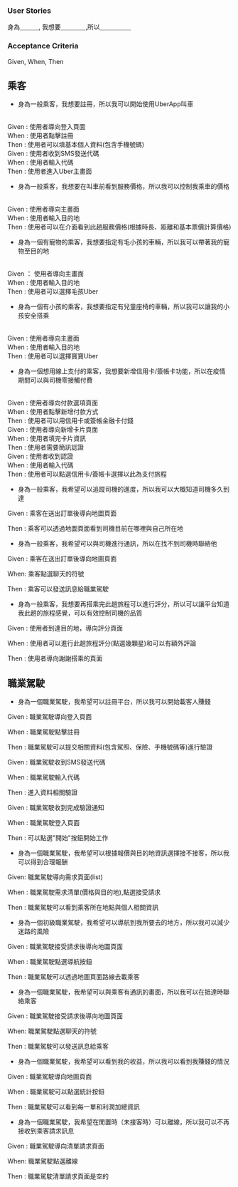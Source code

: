 ### User Stories
身為＿＿＿, 我想要＿＿＿＿,所以＿＿＿＿＿

### Acceptance Criteria 
Given, When, Then 

## 乘客
- 身為一般乘客，我想要註冊，所以我可以開始使用UberApp叫車
<br>
Given : 使用者導向登入頁面 
<br>
When  : 使用者點擊註冊
<br>
Then  : 使用者可以填基本個人資料(包含手機號碼)
<br>
Given : 使用者收到SMS發送代碼
<br>
When  : 使用者輸入代碼
<br>
Then  : 使用者進入Uber主畫面

- 身為一般乘客，我想要在叫車前看到服務價格，所以我可以控制我乘車的價格
<br>
Given : 使用者導向主畫面
<br>
When : 使用者輸入目的地
<br>
Then : 使用者可以在介面看到此趟服務價格(根據時長、距離和基本票價計算價格)

- 身為一個有寵物的乘客，我想要指定有毛小孩的車輛，所以我可以帶著我的寵物至目的地
<br>
Given ： 使用者導向主畫面
<br>
When : 使用者輸入目的地
<br>
Then : 使用者可以選擇毛孩Uber

- 身為一個有小孩的乘客，我想要指定有兒童座椅的車輛，所以我可以讓我的小孩安全搭乘
<br>
Given : 使用者導向主畫面
<br>
When  : 使用者輸入目的地
<br>
Then  : 使用者可以選擇寶寶Uber

- 身為一個想用線上支付的乘客，我想要新增信用卡/簽帳卡功能，所以在疫情期間可以與司機零接觸付費
<br>
Given : 使用者導向付款選項頁面
<br>
When : 使用者點擊新增付款方式
<br>
Then : 使用者可以用信用卡或簽帳金融卡付錢
<br>
Given : 使用者導向新增卡片頁面
<br>
When : 使用者填完卡片資訊
<br>
Then : 使用者需要簡訊認證
<br>
Given : 使用者收到認證
<br>
When : 使用者輸入代碼
<br>
Then : 使用者可以點選信用卡/簽帳卡選擇以此為支付旅程

- 身為一般乘客，我希望可以追蹤司機的進度，所以我可以大概知道司機多久到達

Given : 乘客在送出訂單後導向地圖頁面

Then : 乘客可以透過地圖頁面看到司機目前在哪裡與自己所在地

- 身為一般乘客，我希望可以與司機進行通訊，所以在找不到司機時聯絡他

Given : 乘客在送出訂單後導向地圖頁面

When: 乘客點選聊天的符號

Then : 乘客可以發送訊息給職業駕駛

- 身為一般乘客，我想要再搭乘完此趟旅程可以進行評分，所以可以讓平台知道我此趟的旅程感覺，可以有效控制司機的品質

Given : 使用者到達目的地，導向評分頁面

When : 使用者可以進行此趟旅程評分(點選幾顆星)和可以有額外評論

Then : 使用者導向謝謝搭乘的頁面

## 職業駕駛
- 身為一個職業駕駛，我希望可以註冊平台，所以我可以開始載客人賺錢

Given : 職業駕駛導向登入頁面 

When  : 職業駕駛點擊註冊

Then  : 職業駕駛可以提交相關資料(包含駕照、保險、手機號碼等)進行驗證

Given : 職業駕駛收到SMS發送代碼

When  : 職業駕駛輸入代碼

Then  : 進入資料相關驗證

Given : 職業駕駛收到完成驗證通知

When : 職業駕駛登入頁面

Then : 可以點選"開始"按鈕開始工作

- 身為一個職業駕駛，我希望可以根據報價與目的地資訊選擇接不接客，所以我可以得到合理報酬

Given: 職業駕駛導向需求頁面(list)

When : 職業駕駛需求清單(價格與目的地),點選接受請求

Then : 職業駕駛可以看到乘客所在地點與個人相關資訊

- 身為一個初級職業駕駛，我希望可以導航到我所要去的地方，所以我可以減少迷路的風險

Given : 職業駕駛接受請求後導向地圖頁面

When : 職業駕駛點選導航按鈕

Then : 職業駕駛可以透過地圖頁面路線去載乘客

- 身為一個職業駕駛，我希望可以與乘客有通訊的畫面，所以我可以在抵達時聯絡乘客

Given : 職業駕駛接受請求後導向地圖頁面

When: 職業駕駛點選聊天的符號

Then : 職業駕駛可以發送訊息給乘客

- 身為一個職業駕駛，我希望可以看到我的收益，所以我可以看到我賺錢的情況

Given : 職業駕駛導向地圖頁面

When : 職業駕駛可以點選統計按鈕

Then : 職業駕駛可以看到每一單和利潤加總資訊

- 身為一個職業駕駛，我希望在閒置時（未接客時）可以離線，所以我可以不再接收到乘客請求訊息

Given : 職業駕駛導向清單請求頁面

When: 職業駕駛點選離線

Then : 職業駕駛清單請求頁面是空的    
